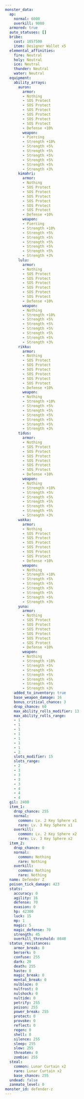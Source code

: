 ```yaml
---
monster_data:
  ap:
    normal: 6000
    overkill: 9000
  armored: true
  auto_statuses: []
  bribe:
    cost: 1057500
    item: Designer Wallet x5
  elemental_affinities:
    fire: Neutral
    holy: Neutral
    ice: Neutral
    thunder: Neutral
    water: Neutral
  equipment:
    ability_arrays:
      auron:
        armor:
        - Nothing
        - SOS Protect
        - SOS Protect
        - SOS Protect
        - SOS Protect
        - SOS Protect
        - SOS Protect
        - Defense +10%
        weapon:
        - Piercing
        - Strength +10%
        - Strength +5%
        - Strength +5%
        - Strength +5%
        - Strength +5%
        - Strength +5%
        - Strength +3%
      kimahri:
        armor:
        - Nothing
        - SOS Protect
        - SOS Protect
        - SOS Protect
        - SOS Protect
        - SOS Protect
        - SOS Protect
        - Defense +10%
        weapon:
        - Piercing
        - Strength +10%
        - Strength +5%
        - Strength +5%
        - Strength +5%
        - Strength +5%
        - Strength +5%
        - Strength +3%
      lulu:
        armor:
        - Nothing
        - SOS Protect
        - SOS Protect
        - SOS Protect
        - SOS Protect
        - SOS Protect
        - SOS Protect
        - Defense +10%
        weapon:
        - Nothing
        - Strength +10%
        - Strength +5%
        - Strength +5%
        - Strength +5%
        - Strength +5%
        - Strength +5%
        - Strength +3%
      rikku:
        armor:
        - Nothing
        - SOS Protect
        - SOS Protect
        - SOS Protect
        - SOS Protect
        - SOS Protect
        - SOS Protect
        - Defense +10%
        weapon:
        - Nothing
        - Strength +10%
        - Strength +5%
        - Strength +5%
        - Strength +5%
        - Strength +5%
        - Strength +5%
        - Strength +3%
      tidus:
        armor:
        - Nothing
        - SOS Protect
        - SOS Protect
        - SOS Protect
        - SOS Protect
        - SOS Protect
        - SOS Protect
        - Defense +10%
        weapon:
        - Nothing
        - Strength +10%
        - Strength +5%
        - Strength +5%
        - Strength +5%
        - Strength +5%
        - Strength +5%
        - Strength +3%
      wakka:
        armor:
        - Nothing
        - SOS Protect
        - SOS Protect
        - SOS Protect
        - SOS Protect
        - SOS Protect
        - SOS Protect
        - Defense +10%
        weapon:
        - Nothing
        - Strength +10%
        - Strength +5%
        - Strength +5%
        - Strength +5%
        - Strength +5%
        - Strength +5%
        - Strength +3%
      yuna:
        armor:
        - Nothing
        - SOS Protect
        - SOS Protect
        - SOS Protect
        - SOS Protect
        - SOS Protect
        - SOS Protect
        - Defense +10%
        weapon:
        - Nothing
        - Strength +10%
        - Strength +5%
        - Strength +5%
        - Strength +5%
        - Strength +5%
        - Strength +5%
        - Strength +3%
    added_to_inventory: true
    base_weapon_damage: 16
    bonus_critical_chance: 3
    drop_chance: 60
    max_ability_rolls_modifier: 13
    max_ability_rolls_range:
    - 1
    - 1
    - 1
    - 1
    - 1
    - 1
    - 1
    - 2
    slots_modifier: 15
    slots_range:
    - 2
    - 3
    - 3
    - 3
    - 3
    - 4
    - 4
    - 4
  gil: 2400
  item_1:
    drop_chance: 255
    normal:
      common: Lv. 2 Key Sphere x1
      rare: Lv. 3 Key Sphere x1
    overkill:
      common: Lv. 2 Key Sphere x2
      rare: Lv. 3 Key Sphere x2
  item_2:
    drop_chance: 0
    normal:
      common: Nothing
      rare: Nothing
    overkill:
      common: Nothing
      rare: Nothing
  name: Defender Z
  poison_tick_damage: 423
  stats:
    accuracy: 0
    agility: 16
    defense: 70
    evasion: 0
    hp: 42300
    luck: 15
    mp: 1
    magic: 5
    magic_defense: 70
    strength: 45
    overkill_threshold: 8848
  status_resistances:
    armor_break: 0
    berserk: 0
    confuse: 255
    dark: 20
    death: 255
    haste: 0
    magic_break: 0
    mental_break: 0
    nulblaze: 0
    nulfrost: 0
    nulshock: 0
    nultide: 0
    petrify: 255
    poison: 255
    power_break: 255
    protect: 0
    provoke: 0
    reflect: 0
    regen: 0
    shell: 0
    silence: 255
    sleep: 255
    slow: 255
    threaten: 0
    zombie: 255
  steal:
    common: Lunar Curtain x2
    rare: Lunar Curtain x2
    base_chance: 255
  undead: false
  zanmato_level: 0
monster_id: defender-z
---
```

